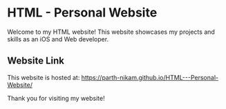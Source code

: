 # HTML - Personal Website

Welcome to my HTML website! This website showcases my projects and skills as an iOS and Web developer.

## Website Link

This website is hosted at: https://parth-nikam.github.io/HTML---Personal-Website/

Thank you for visiting my website!
